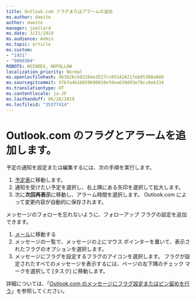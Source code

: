 ```yaml
---
title: Outlook.com フラグまたはアラームの追加
ms.author: daeite
author: daeite
manager: joallard
ms.date: 3/21/2019
ms.audience: Admin
ms.topic: article
ms.custom:
- "1921"
- "9000304"
ROBOTS: NOINDEX, NOFOLLOW
localization_priority: Normal
ms.openlocfilehash: 4b3626cb02284e3527cc85142621febd5380a888
ms.sourcegitcommit: 5fb7a4b28859690020efdea630d03e70cc0e6334
ms.translationtype: HT
ms.contentlocale: ja-JP
ms.lasthandoff: 06/28/2019
ms.locfileid: "35377414"
---
```

# <a name="adding-flags-and-reminders-in-outlookcom"></a>Outlook.com のフラグとアラームを追加します。

予定の通知を設定または編集するには、次の手順を実行します。

1. [予定表](https://outlook.live.com/calendar/)に移動します。
1. 通知を受けたい予定を選択し、右上隅にある矢印を選択して拡大します。
1. 次に**次回再表示**に移動し、アラーム時間を選択します。 Outlook.com によって変更内容が自動的に保存されます。

メッセージのフォローを忘れないように、フォローアップ フラグの設定を追加できます。

1. [メール](https://outlook.live.com/mail/)に移動する
1. メッセージの一覧で、メッセージの上にマウス ポインターを置いて、表示されたフラグのオプションを選択します。
1. メッセージにフラグを設定するフラグのアイコンを選択します。 フラグが設定されたすべてのメッセージを表示するには、ページの左下隅のチェック マークを選択して [タスク] に移動します。
 
詳細については、「[Outlook.com のメッセージにフラグ設定またはピン留めを行う](https://support.office.com/article/8e911e69-30d6-4cc8-8c71-a1163560618a)」を参照してください。
